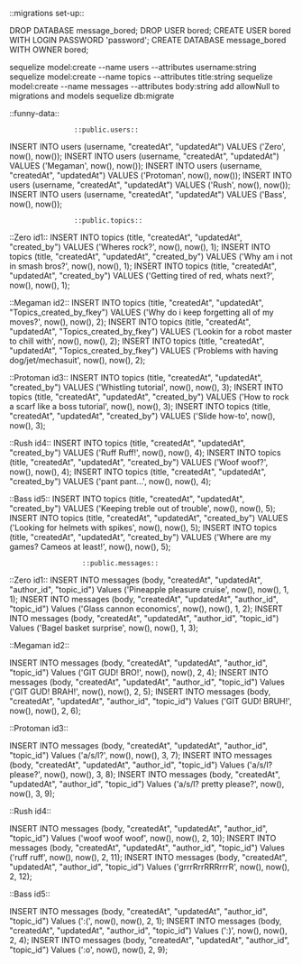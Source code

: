 ::migrations set-up::

DROP DATABASE message_bored;
DROP USER bored;
CREATE USER bored WITH LOGIN PASSWORD 'password';
CREATE DATABASE message_bored WITH OWNER bored;

sequelize model:create --name users --attributes username:string
sequelize model:create --name topics --attributes title:string
sequelize model:create --name messages --attributes body:string
add allowNull to migrations and models
sequelize db:migrate

::funny-data::

                    ::public.users::
INSERT INTO users (username, "createdAt", "updatedAt") VALUES ('Zero', now(), now());
INSERT INTO users (username, "createdAt", "updatedAt") VALUES ('Megaman', now(), now());
INSERT INTO users (username, "createdAt", "updatedAt") VALUES ('Protoman', now(), now());
INSERT INTO users (username, "createdAt", "updatedAt") VALUES ('Rush', now(), now());
INSERT INTO users (username, "createdAt", "updatedAt") VALUES ('Bass', now(), now());

                    ::public.topics::
::Zero id1::
INSERT INTO topics (title, "createdAt", "updatedAt", "created_by") VALUES ('Wheres rock?', now(), now(), 1);
INSERT INTO topics (title, "createdAt", "updatedAt", "created_by") VALUES ('Why am i not in smash bros?', now(), now(), 1);
INSERT INTO topics (title, "createdAt", "updatedAt", "created_by") VALUES ('Getting tired of red, whats next?', now(), now(), 1);

::Megaman id2::
INSERT INTO topics (title, "createdAt", "updatedAt", "Topics_created_by_fkey") VALUES ('Why do i keep forgetting all of my moves?', now(), now(), 2);
INSERT INTO topics (title, "createdAt", "updatedAt", "Topics_created_by_fkey") VALUES ('Lookin for a robot master to chill with', now(), now(), 2);
INSERT INTO topics (title, "createdAt", "updatedAt", "Topics_created_by_fkey") VALUES ('Problems with having dog/jet/mechasuit', now(), now(), 2);

::Protoman id3::
INSERT INTO topics (title, "createdAt", "updatedAt", "created_by") VALUES ('Whistling tutorial', now(), now(), 3);
INSERT INTO topics (title, "createdAt", "updatedAt", "created_by") VALUES ('How to rock a scarf like a boss tutorial', now(), now(), 3);
INSERT INTO topics (title, "createdAt", "updatedAt", "created_by") VALUES ('Slide how-to', now(), now(), 3);

::Rush id4::
INSERT INTO topics (title, "createdAt", "updatedAt", "created_by") VALUES ('Ruff Ruff!', now(), now(), 4);
INSERT INTO topics (title, "createdAt", "updatedAt", "created_by") VALUES ('Woof woof?', now(), now(), 4);
INSERT INTO topics (title, "createdAt", "updatedAt", "created_by") VALUES ('pant pant...', now(), now(), 4);


::Bass id5::
INSERT INTO topics (title, "createdAt", "updatedAt", "created_by") VALUES ('Keeping treble out of trouble', now(), now(), 5);
INSERT INTO topics (title, "createdAt", "updatedAt", "created_by") VALUES ('Looking for helmets with spikes', now(), now(), 5);
INSERT INTO topics (title, "createdAt", "updatedAt", "created_by") VALUES ('Where are my games? Cameos at least!', now(), now(), 5);

                      ::public.messages::
::Zero id1::
INSERT INTO messages (body, "createdAt", "updatedAt", "author_id", "topic_id") Values ('Pineapple pleasure cruise', now(), now(), 1, 1);
INSERT INTO messages (body, "createdAt", "updatedAt", "author_id", "topic_id") Values ('Glass cannon economics', now(), now(), 1, 2);
INSERT INTO messages (body, "createdAt", "updatedAt", "author_id", "topic_id") Values ('Bagel basket surprise', now(), now(), 1, 3);


::Megaman id2::

INSERT INTO messages (body, "createdAt", "updatedAt", "author_id", "topic_id") Values ('GIT GUD! BRO!', now(), now(), 2, 4);
INSERT INTO messages (body, "createdAt", "updatedAt", "author_id", "topic_id") Values ('GIT GUD! BRAH!', now(), now(), 2, 5);
INSERT INTO messages (body, "createdAt", "updatedAt", "author_id", "topic_id") Values ('GIT GUD! BRUH!', now(), now(), 2, 6);


::Protoman id3::

INSERT INTO messages (body, "createdAt", "updatedAt", "author_id", "topic_id") Values ('a/s/l?', now(), now(), 3, 7);
INSERT INTO messages (body, "createdAt", "updatedAt", "author_id", "topic_id") Values ('a/s/l? please?', now(), now(), 3, 8);
INSERT INTO messages (body, "createdAt", "updatedAt", "author_id", "topic_id") Values ('a/s/l? pretty please?', now(), now(), 3, 9);

::Rush id4::

INSERT INTO messages (body, "createdAt", "updatedAt", "author_id", "topic_id") Values ('woof woof woof', now(), now(), 2, 10);
INSERT INTO messages (body, "createdAt", "updatedAt", "author_id", "topic_id") Values ('ruff ruff', now(), now(), 2, 11);
INSERT INTO messages (body, "createdAt", "updatedAt", "author_id", "topic_id") Values ('grrrRrrRRRrrrR', now(), now(), 2, 12);

::Bass id5::

INSERT INTO messages (body, "createdAt", "updatedAt", "author_id", "topic_id") Values (':(', now(), now(), 2, 1);
INSERT INTO messages (body, "createdAt", "updatedAt", "author_id", "topic_id") Values (':)', now(), now(), 2, 4);
INSERT INTO messages (body, "createdAt", "updatedAt", "author_id", "topic_id") Values (':o', now(), now(), 2, 9);


